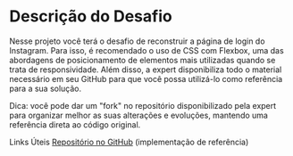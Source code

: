 # Descrição do Desafio
Nesse projeto você terá o desafio de reconstruir a página de login do Instagram. Para isso, é recomendado o uso de CSS com Flexbox, uma das abordagens de posicionamento de elementos mais utilizadas quando se trata de responsividade. Além disso, a expert disponibiliza todo o material necessário em seu GitHub para que você possa utilizá-lo como referência para a sua solução.

Dica: você pode dar um "fork" no repositório disponibilizado pela expert para organizar melhor as suas alterações e evoluções, mantendo uma referência direta ao código original.

Links Úteis
[Repositório no GitHub](https://github.com/SpruceGabriela/instagram-dio) (implementação de referência)
